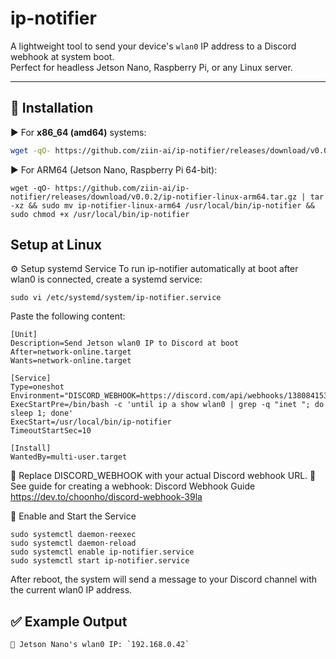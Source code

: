 # ip-notifier

A lightweight tool to send your device's `wlan0` IP address to a Discord webhook at system boot.  
Perfect for headless Jetson Nano, Raspberry Pi, or any Linux server.

---

## 🔧 Installation

▶️ For **x86_64 (amd64)** systems:

```bash
wget -qO- https://github.com/ziin-ai/ip-notifier/releases/download/v0.0.2/ip-notifier-linux-amd64.tar.gz | tar -xz && sudo mv ip-notifier-linux-amd64 /usr/local/bin/ip-notifier && sudo chmod +x /usr/local/bin/ip-notifier
```

▶️ For ARM64 (Jetson Nano, Raspberry Pi 64-bit):
```
wget -qO- https://github.com/ziin-ai/ip-notifier/releases/download/v0.0.2/ip-notifier-linux-arm64.tar.gz | tar -xz && sudo mv ip-notifier-linux-arm64 /usr/local/bin/ip-notifier && sudo chmod +x /usr/local/bin/ip-notifier
```

## Setup at Linux

⚙️ Setup systemd Service
To run ip-notifier automatically at boot after wlan0 is connected, create a systemd service:

```
sudo vi /etc/systemd/system/ip-notifier.service
```

Paste the following content:

```
[Unit]
Description=Send Jetson wlan0 IP to Discord at boot
After=network-online.target
Wants=network-online.target

[Service]
Type=oneshot
Environment="DISCORD_WEBHOOK=https://discord.com/api/webhooks/13808415304447YYYYY/XXXXXX"
ExecStartPre=/bin/bash -c 'until ip a show wlan0 | grep -q "inet "; do sleep 1; done'
ExecStart=/usr/local/bin/ip-notifier
TimeoutStartSec=10

[Install]
WantedBy=multi-user.target
```

🔐 Replace DISCORD_WEBHOOK with your actual Discord webhook URL.
📘 See guide for creating a webhook: Discord Webhook Guide
https://dev.to/choonho/discord-webhook-39la

🚀 Enable and Start the Service

```
sudo systemctl daemon-reexec
sudo systemctl daemon-reload
sudo systemctl enable ip-notifier.service
sudo systemctl start ip-notifier.service
```

After reboot, the system will send a message to your Discord channel with the current wlan0 IP address.

## ✅ Example Output

```
📡 Jetson Nano's wlan0 IP: `192.168.0.42`
```
